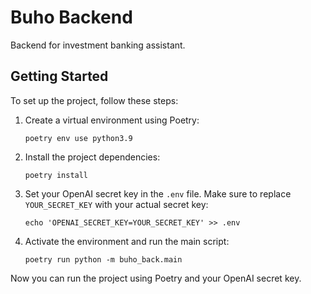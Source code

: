 # Buho Backend
Backend for investment banking assistant.

## Getting Started
To set up the project, follow these steps:

1. Create a virtual environment using Poetry:

    ```shell
    poetry env use python3.9
    ```

2. Install the project dependencies:

    ```shell
    poetry install
    ```

3. Set your OpenAI secret key in the `.env` file. Make sure to replace `YOUR_SECRET_KEY` with your actual secret key:

    ```shell
    echo 'OPENAI_SECRET_KEY=YOUR_SECRET_KEY' >> .env
    ```

4. Activate the environment and run the main script:

    ```shell
    poetry run python -m buho_back.main
    ```

Now you can run the project using Poetry and your OpenAI secret key.